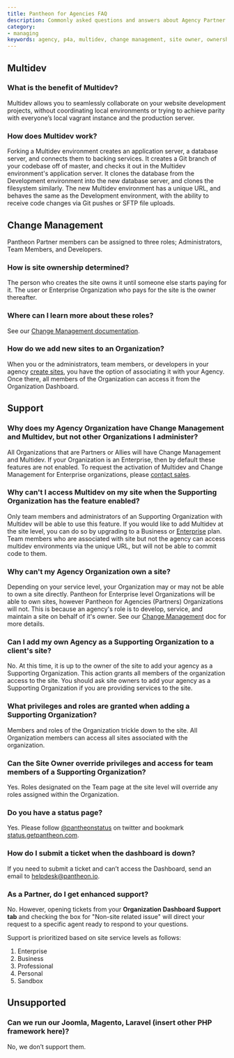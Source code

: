 ```yaml
---
title: Pantheon for Agencies FAQ
description: Commonly asked questions and answers about Agency Partner Organizations using the Pantheon Platform.
category:
- managing
keywords: agency, p4a, multidev, change management, site owner, ownership, supporting organization, organizations, team, roles, privileges, support, partner support, ticket
---
```

## Multidev

### What is the benefit of Multidev?

Multidev allows you to seamlessly collaborate on your website development projects, without coordinating local environments or trying to achieve parity with everyone’s local vagrant instance and the production server.

### How does Multidev work?

Forking a Multidev environment creates an application server, a database server, and connects them to backing services. It creates a Git branch of your codebase off of master, and checks it out in the Multidev environment's application server. It clones the database from the Development environment into the new database server, and clones the filesystem similarly. The new Multidev environment has a unique URL, and behaves the same as the Development environment, with the ability to receive code changes via Git pushes or SFTP file uploads.


## Change Management

Pantheon Partner members can be assigned to three roles; Administrators, Team Members, and Developers.


### How is site ownership determined?
The person who creates the site owns it until someone else starts paying for it. The user or Enterprise Organization who pays for the site is the owner thereafter.

### Where can I learn more about these roles?

See our [Change Management documentation](/docs/articles/organizations/change-management).

### How do we add new sites to an Organization?

When you or the administrators, team members, or developers in your agency [create sites](https://dashboard.pantheon.io/sites/create), you have the option of associating it with your Agency. Once there, all members of the Organization can access it from the Organization Dashboard.

## Support

### Why does my Agency Organization have Change Management and Multidev, but not other Organizations I administer?
All Organizations that are Partners or Allies will have Change Management and Multidev. If your Organization is an Enterprise, then by default these features are not enabled. To request the activation of Multidev and Change Management for Enterprise organizations, please [contact sales](https://pantheon.io/contact-us).

### Why can't I access Multidev on my site when the Supporting Organization has the feature enabled?
Only team members and administrators of an Supporting Organization with Multidev will be able to use this feature. If you would like to add Multidev at the site level, you can do so by upgrading to a Business or [Enterprise](https://pantheon.io/contact-us) plan. Team members who are associated with site but not the agency can access multidev environments via the unique URL, but will not be able to commit code to them.

### Why can't my Agency Organization own a site?
Depending on your service level, your Organization may or may not be able to own a site directly. Pantheon for Enterprise level Organizations will be able to own sites, however Pantheon for Agencies (Partners) Organizations will not. This is because an agency's role is to develop, service, and maintain a site on behalf of it's owner. See our [Change Management](/docs/articles/organizations/change-management/#managing-people) doc for more details.

### Can I add my own Agency as a Supporting Organization to a client's site?
No. At this time, it is up to the owner of the site to add your agency as a Supporting Organization. This action grants all members of the organization access to the site. You should ask site owners to add your agency as a Supporting Organization if you are providing services to the site.

### What privileges and roles are granted when adding a Supporting Organization?
Members and roles of the Organization trickle down to the site. All Organization members can access all sites associated with the organization.

### Can the Site Owner override privileges and access for team members of a Supporting Organization?
Yes. Roles designated on the Team page at the site level will override any roles assigned within the Organization.

### Do you have a status page?
Yes. Please follow [@pantheonstatus](https://twitter.com/pantheonstatus) on twitter and bookmark [status.getpantheon.com](http://status.getpantheon.com).

### How do I submit a ticket when the dashboard is down?
If you need to submit a ticket and can’t access the Dashboard, send an email to helpdesk@pantheon.io.

### As a Partner, do I get enhanced support?

No. However, opening tickets from your **Organization Dashboard Support tab** and checking the box for "Non-site related issue" will direct your request to a specific agent ready to respond to your questions.

Support is prioritized based on site service levels as follows:

1. Enterprise
2. Business
3. Professional
4. Personal
5. Sandbox

## Unsupported

### Can we run our Joomla, Magento, Laravel (insert other PHP framework here)?
No, we don’t support them.
